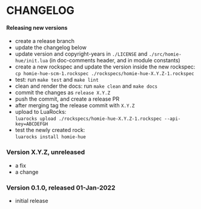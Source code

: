 # CHANGELOG

#### Releasing new versions

- create a release branch
- update the changelog below
- update version and copyright-years in `./LICENSE` and `./src/homie-hue/init.lua` (in doc-comments
  header, and in module constants)
- create a new rockspec and update the version inside the new rockspec:<br/>
  `cp homie-hue-scm-1.rockspec ./rockspecs/homie-hue-X.Y.Z-1.rockspec`
- test: run `make test` and `make lint`
- clean and render the docs: run `make clean` and `make docs`
- commit the changes as `release X.Y.Z`
- push the commit, and create a release PR
- after merging tag the release commit with `X.Y.Z`
- upload to LuaRocks:<br/>
  `luarocks upload ./rockspecs/homie-hue-X.Y.Z-1.rockspec --api-key=ABCDEFGH`
- test the newly created rock:<br/>
  `luarocks install homie-hue`

### Version X.Y.Z, unreleased

- a fix
- a change

### Version 0.1.0, released 01-Jan-2022

- initial release
